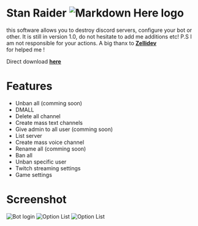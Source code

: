 # Stan Raider ![Markdown Here logo](https://cdn.discordapp.com/attachments/698652175882125405/726843684083204156/T-3Fo_stan-ConvertImage.png) 

this software allows you to destroy discord servers, configure your bot or other. It is still in version 1.0, do not hesitate to add me additions etc! P.S I am not responsible for your actions. A big thanx to [**Zellidev**](http://github.com/Zellidev)<br> for helped me ! 

Direct download [**here**](http://github.com/Stanley-GF/Discord-Raider/releases)<br> 

# Features 

- Unban all (comming soon)
- DMALL
- Delete all channel
- Create mass text channels
- Give admin to all user (comming soon)
- List server 
- Create mass voice channel
- Rename all (comming soon)
- Ban all
- Unban specific user
- Twitch streaming settings
- Game settings

# Screenshot
![Bot login](https://cdn.discordapp.com/attachments/698652175882125405/726844123650457630/unknown.png)
![Option List](https://cdn.discordapp.com/attachments/698652175882125405/726844291829334016/unknown.png)
![Option List](https://media.discordapp.net/attachments/698652175882125405/726844502454829116/unknown.png?width=222&height=677)

